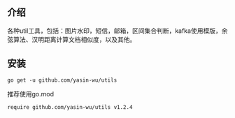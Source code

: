## 介绍
各种util工具，包括：图片水印，短信，邮箱，区间集合判断，kafka使用模版，余弦算法、汉明距离计算文档相似度，以及其他。
## 安装
````
go get -u github.com/yasin-wu/utils
````
推荐使用go.mod
````
require github.com/yasin-wu/utils v1.2.4
````
